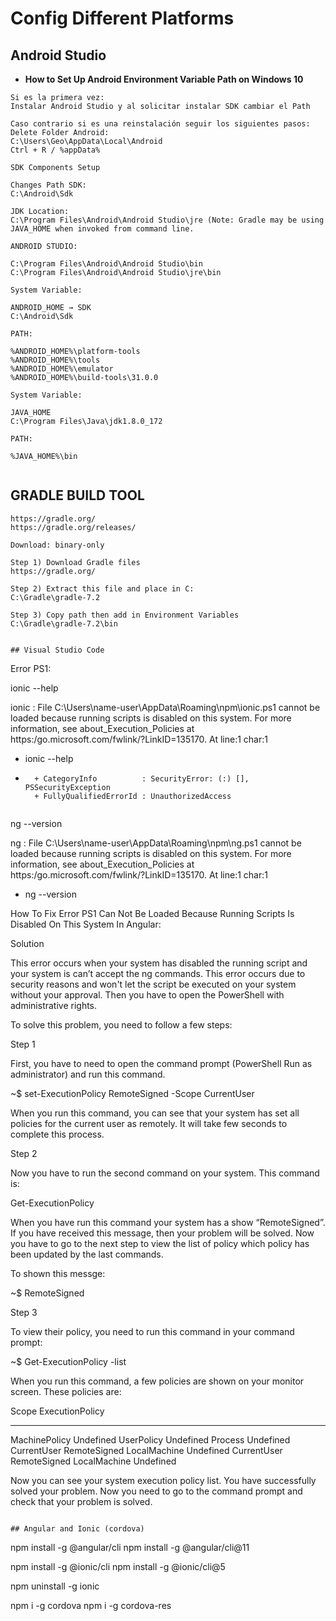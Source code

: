 # Config Different Platforms

## Android Studio

* **How to Set Up Android Environment Variable Path on Windows 10**

```
Si es la primera vez:
Instalar Android Studio y al solicitar instalar SDK cambiar el Path

Caso contrario si es una reinstalación seguir los siguientes pasos:
Delete Folder Android:
C:\Users\Geo\AppData\Local\Android
Ctrl + R / %appData%

SDK Components Setup

Changes Path SDK:
C:\Android\Sdk

JDK Location:
C:\Program Files\Android\Android Studio\jre (Note: Gradle may be using JAVA_HOME when invoked from command line.

ANDROID STUDIO:

C:\Program Files\Android\Android Studio\bin
C:\Program Files\Android\Android Studio\jre\bin

System Variable:

ANDROID_HOME → SDK
C:\Android\Sdk

PATH:

%ANDROID_HOME%\platform-tools
%ANDROID_HOME%\tools
%ANDROID_HOME%\emulator
%ANDROID_HOME%\build-tools\31.0.0

System Variable:

JAVA_HOME
C:\Program Files\Java\jdk1.8.0_172

PATH:

%JAVA_HOME%\bin


```

## GRADLE BUILD TOOL

```
https://gradle.org/
https://gradle.org/releases/

Download: binary-only

Step 1) Download Gradle files
https://gradle.org/

Step 2) Extract this file and place in C:
C:\Gradle\gradle-7.2

Step 3) Copy path then add in Environment Variables
C:\Gradle\gradle-7.2\bin


## Visual Studio Code

```
Error PS1:

ionic --help

ionic : File C:\Users\name-user\AppData\Roaming\npm\ionic.ps1 cannot be loaded because running scripts is disabled on this system. For more 
information, see about_Execution_Policies at https:/go.microsoft.com/fwlink/?LinkID=135170.
At line:1 char:1
+ ionic --help
+ ~~~~~
    + CategoryInfo          : SecurityError: (:) [], PSSecurityException
    + FullyQualifiedErrorId : UnauthorizedAccess


ng --version

ng : File C:\Users\name-user\AppData\Roaming\npm\ng.ps1 cannot be loaded because running scripts is disabled on this system. For more information, 
see about_Execution_Policies at https:/go.microsoft.com/fwlink/?LinkID=135170.
At line:1 char:1
+ ng --version

How To Fix Error PS1 Can Not Be Loaded Because Running Scripts Is Disabled On This System In Angular:


Solution
 
This error occurs when your system has disabled the running script and your system is can’t accept the ng commands.
This error occurs due to security reasons and won't let the script be executed on your system without your approval.
Then you have to open the PowerShell with administrative rights.

To solve this problem, you need to follow a few steps:



Step 1

First, you have to need to open the command prompt (PowerShell Run as administrator) and run this command.

~$ set-ExecutionPolicy RemoteSigned -Scope CurrentUser

When you run this command, you can see that your system has set all policies for the current user as remotely.
It will take few seconds to complete this process.

Step 2

Now you have to run the second command on your system. This command is:

Get-ExecutionPolicy

When you have run this command your system has a show “RemoteSigned”. If you have received this message,
then your problem will be solved. Now you have to go to the next step to view the list of policy which policy
has been updated by the last commands.

To shown this messge:

~$ RemoteSigned

Step 3

To view their policy, you need to run this command in your command prompt:

~$ Get-ExecutionPolicy -list

When you run this command, a few policies are shown on your monitor screen. These policies are:

Scope ExecutionPolicy
----- ---------------
MachinePolicy Undefined
UserPolicy Undefined
Process Undefined
CurrentUser RemoteSigned
LocalMachine Undefined
CurrentUser RemoteSigned
LocalMachine Undefined


Now you can see your system execution policy list. You have successfully solved your problem.
Now you need to go to the command prompt and check that your problem is solved.

```

## Angular and Ionic (cordova)

```

npm install -g @angular/cli
npm install -g @angular/cli@11

npm install -g @ionic/cli
npm install -g @ionic/cli@5

npm uninstall -g ionic

npm i -g cordova
npm i -g cordova-res

```


